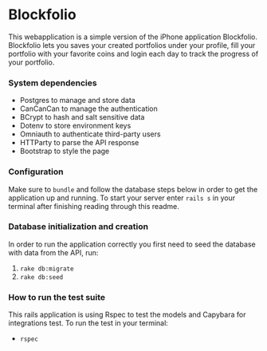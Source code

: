 # Blockfolio

This webapplication is a simple version of the iPhone application Blockfolio. Blockfolio lets you saves your created portfolios under your profile, fill your portfolio with your favorite coins and login each day to track the progress of your portfolio.

### System dependencies
  - Postgres to manage and store data
  - CanCanCan to manage the authentication
  - BCrypt to hash and salt sensitive data
  - Dotenv to store environment keys
  - Omniauth to authenticate third-party users
  - HTTParty to parse the API response
  - Bootstrap to style the page 

### Configuration
  Make sure to `bundle` and follow the database steps below in order to get the application up and running. To start your server enter `rails s` in your terminal after finishing reading through this readme.
  
### Database initialization and creation
  In order to run the application correctly you first need to seed the database with data from the API, run:
1. `rake db:migrate`
2. `rake db:seed`

### How to run the test suite
This rails application is using Rspec to test the models and Capybara for integrations test. To run the test in your terminal:
-  `rspec`
